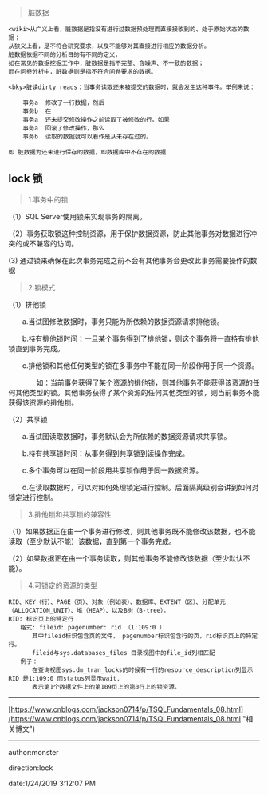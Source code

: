 
> 脏数据

	<wiki>从广义上看，脏数据是指没有进行过数据预处理而直接接收到的、处于原始状态的数据；
	从狭义上看，是不符合研究要求，以及不能够对其直接进行相应的数据分析。
	脏数据依据不同的分析目的有不同的定义，
	如在常见的数据挖掘工作中，脏数据是指不完整、含噪声、不一致的数据；
	而在问卷分析中，脏数据则是指不符合问卷要求的数据。

    <bky>脏读dirty reads：当事务读取还未被提交的数据时，就会发生这种事件。举例来说：  
	
		事务a  修改了一行数据，然后   
		事务b  在   
		事务a  还未提交修改操作之前读取了被修改的行。如果   
		事务a  回滚了修改操作，那么   
		事务b  读取的数据就可以看作是从未存在过的。  

    即 脏数据为还未进行保存的数据，即数据库中不存在的数据

## lock 锁 ##

> 1.事务中的锁

（1）SQL Server使用锁来实现事务的隔离。

（2）事务获取锁这种控制资源，用于保护数据资源，防止其他事务对数据进行冲突的或不兼容的访问。

 (3) 通过锁来确保在此次事务完成之前不会有其他事务会更改此事务需要操作的数据

> 2.锁模式

（1）排他锁

　　a.当试图修改数据时，事务只能为所依赖的数据资源请求排他锁。

　　b.持有排他锁时间：一旦某个事务得到了排他锁，则这个事务将一直持有排他锁直到事务完成。

　　c.排他锁和其他任何类型的锁在多事务中不能在同一阶段作用于同一个资源。

　　　　如：当前事务获得了某个资源的排他锁，则其他事务不能获得该资源的任何其他类型的锁。其他事务获得了某个资源的任何其他类型的锁，则当前事务不能获得该资源的排他锁。

（2）共享锁

　　a.当试图读取数据时，事务默认会为所依赖的数据资源请求共享锁。

　　b.持有共享锁时间：从事务得到共享锁到读操作完成。

　　c.多个事务可以在同一阶段用共享锁作用于同一数据资源。

　　d.在读取数据时，可以对如何处理锁定进行控制。后面隔离级别会讲到如何对锁定进行控制。



> 3.排他锁和共享锁的兼容性

（1）如果数据正在由一个事务进行修改，则其他事务既不能修改该数据，也不能读取（至少默认不能）该数据，直到第一个事务完成。

（2）如果数据正在由一个事务读取，则其他事务不能修改该数据（至少默认不能）。

> 4.可锁定的资源的类型

	RID、KEY（行）、PAGE（页）、对象（例如表）、数据库、EXTENT（区）、分配单元（ALLOCATION_UNIT）、堆（HEAP）、以及B树（B-tree）。
	RID: 标识页上的特定行
	　　格式: fileid: pagenumber: rid （1:109:0 ）
	　　　　其中fileid标识包含页的文件， pagenumber标识包含行的页，rid标识页上的特定行。
	　　　　fileid与sys.databases_files 目录视图中的file_id列相匹配
	　　例子：
	　　　　在查询视图sys.dm_tran_locks的时候有一行的resource_description列显示RID 是1:109:0 而status列显示wait,
	　　　　表示第1个数据文件上的第109页上的第0行上的锁资源。


----------

[https://www.cnblogs.com/jackson0714/p/TSQLFundamentals_08.html](https://www.cnblogs.com/jackson0714/p/TSQLFundamentals_08.html "相关博文")

----------
author:monster

direction:lock

date:1/24/2019 3:12:07 PM 